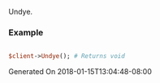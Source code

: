 Undye.
### Example

```perl

$client->Undye(); # Returns void
```


Generated On 2018-01-15T13:04:48-08:00